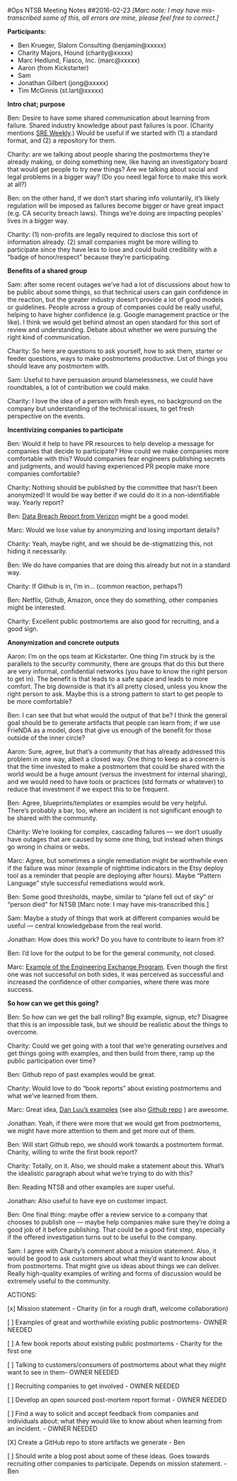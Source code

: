 #Ops NTSB Meeting Notes
##2016-02-23
_[Marc note: I may have mis-transcribed some of this, all errors are mine, please feel free to correct.]_

__Participants:__

* Ben Krueger, Slalom Consulting (benjamin@xxxxx)
* Charity Majors, Hound (charity@xxxxx)
* Marc Hedlund, Fiasco, Inc. (marc@xxxxx)
* Aaron (from Kickstarter)
* Sam
* Jonathan Gilbert (jong@xxxxx)
* Tim McGinnis (st.lart@xxxxx)

__Intro chat; purpose__

Ben: Desire to have some shared communication about learning from failure. Shared industry knowledge about past failures is poor. (Charity mentions [SRE Weekly](http://sreweekly.com/).) Would be useful if we started with (1) a standard format, and (2) a repository for them.

Charity: are we talking about people sharing the postmortems they’re already making, or doing something new, like having an investigatory board that would get people to try new things? Are we talking about social and legal problems in a bigger way? (Do you need legal force to make this work at all?)

Ben: on the other hand, if we don’t start sharing info voluntarily, it’s likely regulation will be imposed as failures become bigger or have great impact (e.g. CA security breach laws). Things we’re doing are impacting peoples’ lives in a bigger way.

Charity: (1) non-profits are legally required to disclose this sort of information already. (2) small companies might be more willing to participate since they have less to lose and could build credibility with a “badge of honor/respect” because they’re participating.

__Benefits of a shared group__

Sam: after some recent outages we’ve had a lot of discussions about how to be public about some things, so that technical users can gain confidence in the reaction, but the greater industry doesn’t provide a lot of good models or guidelines. People across a group of companies could be really useful, helping to have higher confidence (e.g. Google management practice or the like). I think we would get behind almost an open standard for this sort of review and understanding. Debate about whether we were pursuing the right kind of communication.

Charity: So here are questions to ask yourself, how to ask them, starter or feeder questions, ways to make postmortems productive. List of things you should leave any postmortem with.

Sam: Useful to have persuasion around blamelessness, we could have roundtables, a lot of contribution we could make.

Charity: I love the idea of a person with fresh eyes, no background on the company but understanding of the technical issues, to get fresh perspective on the events.

__Incentivizing companies to participate__

Ben: Would it help to have PR resources to help develop a message for companies that decide to participate? How could we make companies more comfortable with this? Would companies fear engineers publishing secrets and judgments, and would having experienced PR people make more companies comfortable?

Charity: Nothing should be published by the committee that hasn’t been anonymized! It would be way better if we could do it in a non-identifiable way. Yearly report?

Ben: [Data Breach Report from Verizon](http://www.verizonenterprise.com/DBIR/2015/) might be a good model.

Marc: Would we lose value by anonymizing and losing important details?

Charity: Yeah, maybe right, and we should be de-stigmatizing this, not hiding it necessarily.

Ben: We do have companies that are doing this already but not in a standard way.

Charity: If Github is in, I’m in… (common reaction, perhaps?)

Ben: Netflix, Github, Amazon, once they do something, other companies might be interested.

Charity: Excellent public postmortems are also good for recruiting, and a good sign.

__Anonymization and concrete outputs__

Aaron: I’m on the ops team at Kickstarter. One thing I’m struck by is the parallels to the security community, there are groups that do this but there are very informal, confidential networks (you have to know the right person to get in). The benefit is that leads to a safe space and leads to more comfort. The big downside is that it’s all pretty closed, unless you know the right person to ask. Maybe this is a strong pattern to start to get people to be more comfortable?

Ben: I can see that but what would the output of that be? I think the general goal should be to generate artifacts that people can learn from; if we use FrieNDA as a model, does that give us enough of the benefit for those outside of the inner circle?

Aaron:  Sure, agree, but that’s a community that has already addressed this problem in one way, albeit a closed way. One thing to keep as a concern is that the time invested to make a postmortem that could be shared with the world would be a huge amount (versus the investment for internal sharing), and we would need to have tools or practices (std formats or whatever) to reduce that investment if we expect this to be frequent.

Ben: Agree, blueprints/templates or examples would be very helpful. There’s probably a bar, too, where an incident is not significant enough to be shared with the community.

Charity: We’re looking for complex, cascading failures — we don’t usually have outages that are caused by some one thing, but instead when things go wrong in chains or webs.

Marc: Agree, but sometimes a single remediation might be worthwhile even if the failure was minor (example of nighttime indicators in the Etsy deploy tool as a reminder that people are deploying after hours). Maybe “Pattern Language” style successful remediations would work.

Ben: Some good thresholds, maybe, similar to “plane fell out of sky” or “person died” for NTSB [Marc note: I may have mis-transcribed this.]

Sam: Maybe a study of things that work at different companies would be useful — central knowledgebase from the real world.

Jonathan: How does this work? Do you have to contribute to learn from it?

Ben: I’d love for the output to be for the general community, not closed.

Marc: [Example of the Engineering Exchange Program](https://codeascraft.com/2012/09/10/the-engineer-exchange-program/). Even though the first one was not successful on both sides, it was perceived as successful and increased the confidence of other companies, where there was more success.

__So how can we get this going?__

Ben: So how can we get the ball rolling? Big example, signup, etc? Disagree that this is an impossible task, but we should be realistic about the things to overcome.

Charity: Could we get going with a tool that we’re generating ourselves and get things going with examples, and then build from there, ramp up the public participation over time?

Ben: Github repo of past examples would be great.

Charity: Would love to do “book reports” about existing postmortems and what we’ve learned from them.

Marc: Great idea, [Dan Luu’s examples](http://danluu.com/postmortem-lessons/) (see also [Github repo](https://github.com/danluu/post-mortems) ) are awesome.

Jonathan: Yeah, if there were more that we would get from postmortems, we might have more attention to them and get more out of them.

Ben: Will start Github repo, we should work towards a postmortem format. Charity, willing to write the first book report?

Charity: Totally, on it. Also, we should make a statement about this. What’s the idealistic paragraph about what we’re trying to do with this?

Ben: Reading NTSB and other examples are super useful.

Jonathan: Also useful to have eye on customer impact.

Ben: One final thing: maybe offer a review service to a company that chooses to publish one — maybe help companies make sure they’re doing a good job of it before publishing. That could be a good first step, especially if the offered investigation turns out to be useful to the company.

Sam:  I agree with Charity’s comment about a mission statement. Also, it would be good to ask customers about what they’d want to know about from postmortems. That might give us ideas about things we can deliver. Really high-quality examples of writing and forms of discussion would be extremely useful to the community.

ACTIONS:

[x] Mission statement - Charity (in for a rough draft, welcome collaboration)

[ ] Examples of great and worthwhile existing public postmortems- OWNER NEEDED

[ ] A few book reports about existing public postmortems - Charity for the first one

[ ] Talking to customers/consumers of postmortems about what they might want to see in them- OWNER NEEDED

[ ] Recruiting companies to get involved - OWNER NEEDED

[ ] Develop an open sourced post-mortem report format - OWNER NEEDED

[ ] Find a way to solicit and accept feedback from companies and individuals about: what they would like to know about when learning from an incident. - OWNER NEEDED

[X] Create a GitHub repo to store artifacts we generate - Ben

[ ] Should write a blog post about some of these ideas. Goes towards recruiting other companies to participate. Depends on mission statement. - Ben

